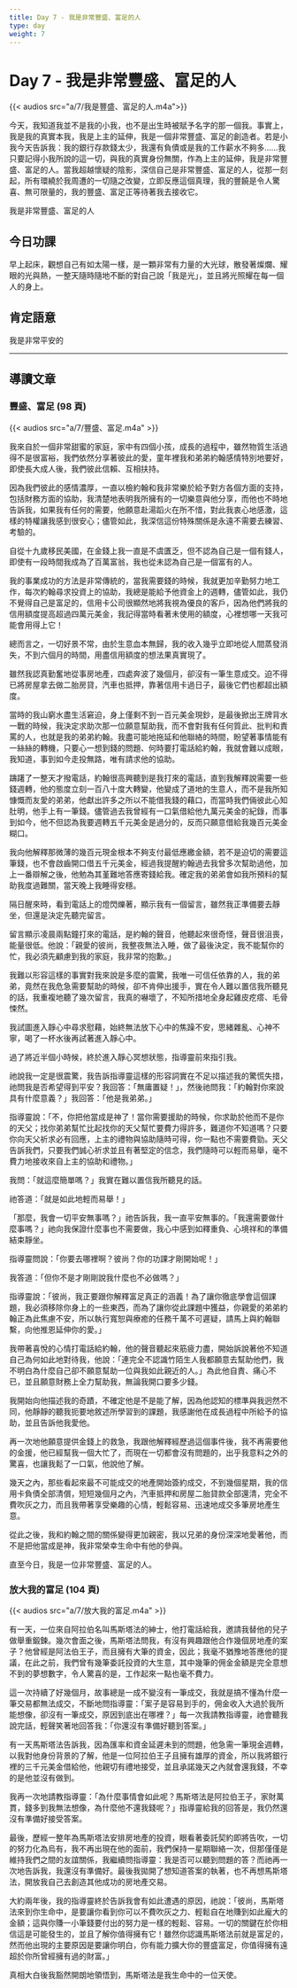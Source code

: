 ```yaml
---
title: Day 7 - 我是非常豐盛、富足的人
type: day
weight: 7
---
```


# Day 7 - 我是非常豐盛、富足的人

{{< audios src="a/7/我是豐盛、富足的人.m4a">}}

今天，我知道我並不是我的小我，也不是出生時被賦予名字的那一個我。事實上，我是我的真實本我，我是上主的延伸，我是一個非常豐盛、富足的創造者。若是小我今天告訴我：我的銀行存款錢太少，我還有負債或是我的工作薪水不夠多……我只要記得小我所說的這一切，與我的真實身份無關，作為上主的延伸，我是非常豐盛、富足的人。當我超越懷疑的陰影，深信自己是非常豐盛、富足的人，從那一刻起，所有環繞於我周遭的一切隨之改變，立即反應這個真理，我的豐饒是令人驚喜、無可限量的，我的豐盛、富足正等待著我去接收它。

我是非常豐盛、富足的人

## 今日功課

早上起床，觀想自己有如太陽一樣，是一顆非常有力量的大光球，散發著燦爛、耀眼的光與熱，一整天隨時隨地不斷的對自己說「我是光」，並且將光照耀在每一個人的身上。

## 肯定語意

我是非常平安的

---

## 導讀文章

### 豐盛、富足 (98 頁)

{{< audios src="a/7/豐盛、富足.m4a" >}}

我來自於一個非常甜蜜的家庭，家中有四個小孩，成長的過程中，雖然物質生活過得不是很富裕，我們依然分享著彼此的愛，童年裡我和弟弟約翰感情特別地要好，即使長大成人後，我們彼此信賴、互相扶持。

因為我們彼此的感情濃厚，一直以檢約翰和我非常樂於給予對方各個方面的支持，包括財務方面的協助，我清楚地表明我所擁有的一切樂意與他分享，而他也不時地告訴我，如果我有任何的需要，他願意赴湯蹈火在所不惜，對此我衷心地感激，這樣的特權讓我感到很安心；儘管如此，我深信這份特殊關係是永遠不需要去練習、考驗的。

自從十九歲移民美國，在金錢上我一直是不虞匱乏，但不認為自己是一個有錢人，即使有一段時間我成為了百萬富翁，我也從未認為自己是一個富有的人。

我的事業成功的方法是非常傳統的，當我需要錢的時候，我就更加辛勤努力地工作，每次約翰尋求投資上的協助，我總是能給予他資金上的週轉，儘管如此，我仍不覺得自己是富足的，信用卡公司很顯然地將我視為優良的客戶，因為他們將我的信用額度提高超過四萬元美金，我記得當時看著未使用的額度，心裡想哪一天我可能會用得上它！

總而言之，一切好景不常，由於生意血本無歸，我的收入幾乎立即地從人間蒸發消失，不到六個月的時間，用盡信用額度的想法果真實現了。

雖然我認真勤奮地從事房地產，四處奔波了幾個月，卻沒有一筆生意成交。迫不得已將房屋拿去做二胎房貸，汽車也抵押，靠著信用卡過日子，最後它們也都超出額度。

當時的我山窮水盡生活窘迫，身上僅剩不到一百元美金現鈔，是最後掀出王牌背水一戰的時候，我決定求助次那一位願意幫助我，而不會對我有任何質此、批判和責罵的人，也就是我的弟弟約翰。我盡可能地拖延和他聯絡的時間，盼望著事情能有一絲絲的轉機，只要心一想到錢的問題、何時要打電話給約翰，我就會難以成眼，我知道，事到如今走投無路，唯有請求他的協助。

躊躇了一整天才撥電話，約翰很高興聽到是我打來的電話，直到我解釋說需要一些錢週轉，他的態度立刻一百八十度大轉變，他變成了道地的生意人，而不是我所知慷慨而友愛的弟弟，他獻出許多之所以不能借我錢的藉口，而當時我們倆彼此心知肚明，他手上有一筆錢。儘管過去我曾經有一口氣借給他九萬元美金的紀錄，而事到如今，他不但認為我要週轉五千元美金是過分的，反而只願意借給我幾百元美金糊口。

我向他解釋那微薄的幾百元現金根本不夠支付最低應繳金額，若不是迫切的需要這筆錢，也不會啟齒開口借五千元美金，經過我提醒約翰過去我曾多次幫助過他，加上一番辯解之後，他勉為其堇難地答應寄錢給我。確定我的弟弟會如我所預料的幫助我度過難關，當天晚上我睡得安穩。

隔日醒來時，看到電話上的燈閃爍著，顯示我有一個留言，雖然我正準備要去靜坐，但還是決定先聽完留言。

留言顯示凌晨兩點鐘打來的電話，是約翰的聲音，他聽起來很奇怪，聲音很沮喪，能量很低。他說：「親愛的彼尚，我整夜無法入睡，做了最後決定，我不能幫你的忙，我必須先顧慮到我的家庭，我非常的抱歉。」

我難以形容這樣的事實對我來說是多麼的震驚，我唯一可信任依靠的人，我的弟弟，竟然在我危急需要幫助的時候，卻不肯伸出援手，實在令人難以置信我所聽見的話，我重複地聽了幾次留言，我真的嚇壞了，不知所措地全身起雞皮疙瘩、毛骨悚然。

我試圖進入靜心中尋求慰藉，始終無法放下心中的焦躁不安，思緒雜亂、心神不寧，喝了一杯水後再試著進入靜心中。

過了將近半個小時候，終於進入靜心冥想狀態，指導靈前來指引我。

祂說我一定是很震驚，我告訴指導靈這樣的形容詞實在不足以描述我的驚慌失措，祂問我是否希望得到平安？我回答：「無庸置疑！」，然後祂問我：「約翰對你來說具有什麼意義？」我回答：「他是我弟弟。」

指導靈說：「不，你把他當成是神了！當你需要援助的時候，你求助於他而不是你的天父；找你弟弟幫忙比起找你的天父幫忙要費力得許多，難道你不知道嗎？只要你向天父祈求必有回應，上主的禮物與協助隨時可得，你一點也不需要費勁。天父告訴我們，只要我們誠心祈求並且有著堅定的信念，我們隨時可以輕而易舉，毫不費力地接收來自上主的協助和禮物。」

我問：「就這麼簡單嗎？」我實在難以置信我所聽見的話。

祂答道：「就是如此地輕而易舉！」

「那麼，我會一切平安無事嗎？」祂告訴我，我一直平安無事的。「我還需要做什麼事嗎？」祂向我保證什麼事也不需要做，我心中感到如釋重負、心境祥和的準備結束靜坐。

指導靈問說：「你要去哪裡啊？彼尚？你的功課才剛開始呢！」

我答道：「但你不是才剛剛說我什麼也不必做嗎？」

指導靈說：「彼尚，我正要跟你解釋富足真正的涵義！為了讓你徹底學會這個課題，我必須移除你身上的一些東西，而為了讓你從此課題中獲益，你親愛的弟弟約翰正為此焦慮不安，所以執行寬恕與療癒的任務千萬不可遲疑，請馬上與約翰聯繫，向他推恩延伸你的愛。」

我帶著喜悅的心情打電話給約翰，他的聲音聽起來筋疲力盡，開始訴說著他不知道自己為何如此地對待我，他說：「連完全不認識竹陌生人我都願意去幫助他們，我不明白為什麼自己卻不願意幫助一位與我如此親近的人。」為此他自責、痛心不已，並且願意財務上全力幫助我，無論我開口要多少錢。

我開始向他描述我的奇蹟，不確定他是不是能了解，因為他認知的標準與我迥然不同，他靜靜的聽我扼要地敘述所學習到的課題，我感謝他在成長過程中所給予的協助，並且告訴他我愛他。

再一次地他願意提供金錢上的救急，我跟他解釋經歷過這個事件後，我不再需要他的金援，他已經幫我一個大忙了，而現在一切都會沒有問題的，出乎我意料之外的驚喜，也讓我鬆了一口氣，他說他了解。

幾天之內，那些看起來最不可能成交的地產開始簽約成交，不到幾個星期，我的信用卡負債全部清償，短短幾個月之內，汽車抵押和房屋二胎貸款全部還清，完全不費吹灰之力，而且我帶著享受樂趣的心情，輕鬆容易、迅速地成交多筆房地產生意。

從此之後，我和約翰之間的關係變得更加親密，我以兄弟的身份深深地愛著他，而不是把他當成是神，我非常榮幸生命中有他的參與。

直至今日，我是一位非常豐盛、富足的人。

### 放大我的富足 (104 頁)

{{< audios src="a/7/放大我的富足.m4a" >}}

有一天，一位來自阿拉伯名叫馬斯塔法的紳士，他打電話給我，邀請我替他的兒子做舉重鍛鍊。幾次會面之後，馬斯塔法問我，有沒有興趣跟他合作幾個房地產的案子？他曾經是阿法伯王子，而且擁有大筆的資金，因此；我毫不猶豫地答應他的提議，在此之前，我們曾有幾筆委託投資的大生意，其中幾筆的佣金金額是完全意想不到的夢想數字，令人驚喜的是，工作起來一點也毫不費力。

這一次持續了好幾個月，故事總是一成不變沒有一筆成交，我就是搞不懂為什麼一筆交易都無法成交，不斷地問指導靈：「案子是容易到手的，佣金收入大過於我所能想像，卻沒有一筆成交，原因到底出在哪裡？」每一次我請教指導靈，祂會聽我說完話，輕聲笑著地回答我：「你還沒有準備好聽到答案。」

有一天馬斯塔法告訴我，因為匯率和資金延遲未到的問題，他急需一筆現金週轉，以我對他身份背景的了解，他是一位阿拉伯王子且擁有雄厚的資金，所以我將銀行裡的三千元美金借給他，他親切有禮地接受，並且承諾幾天之內就會還我錢，不幸的是他並沒有做到。

我再一次地請教指導靈：「為什麼事情會如此呢？馬斯塔法是阿拉伯王子，家財萬貫，錢多到我無法想像，為什麼他不還我錢呢？」指導靈給我的回答是，我仍然還沒有準備好接受答案。

最後，歷經一整年為馬斯塔法安排房地產的投資，眼看著委託契約即將告吹，一切的努力化為烏有，我不再出現在他的面前，我們保持一星期聯絡一次，但那僅僅是維持我們之間的友誼關係，我繼續問指導靈：我是否可以聽到問題的答？而祂再一次地告訴我，我還沒有準備好。最後我拋開了想知道答案的執著，也不再想馬斯塔法，開放我自己去創造其他成功的房地產交易。

大約兩年後，我的指導靈終於告訴我會有如此遭遇的原因，祂說：「彼尚，馬斯塔法來到你生命中，是要讓你看到你可以不費吹灰之力、輕鬆自在地賺到如此龐大的金額；這與你賺一小筆錢要付出的努力是一樣的輕鬆、容易。一切的關鍵在於你相信這是可能發生的，並且了解你值得擁有它！雖然你認識馬斯塔法前就是富足的，然而他出現的主要原因是要讓你明白，你有能力擴大你的豐盛富足，你值得擁有遠超於你所曾經擁有過的財富。」

真相大白後我豁然開朗地領悟到，馬斯塔法是我生命中的一位天使。
